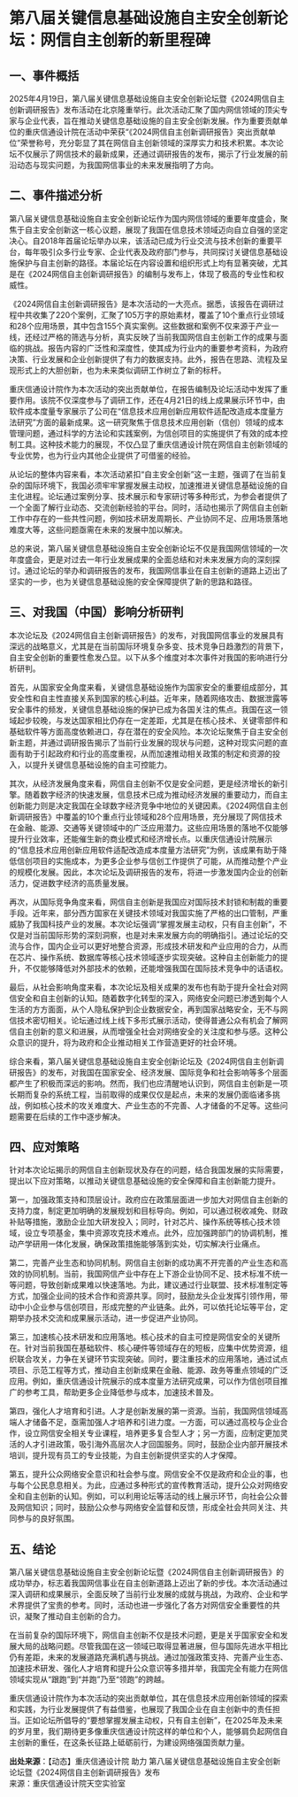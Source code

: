 # 第八届关键信息基础设施自主安全创新论坛：网信自主创新的新里程碑

## 一、事件概括

2025年4月19日，第八届关键信息基础设施自主安全创新论坛暨《2024网信自主创新调研报告》发布活动在北京隆重举行。此次活动汇聚了国内网信领域的顶尖专家与企业代表，旨在推动关键信息基础设施的自主安全创新发展。作为重要贡献单位的重庆信通设计院在活动中荣获“《2024网信自主创新调研报告》突出贡献单位”荣誉称号，充分彰显了其在网信自主创新领域的深厚实力和技术积累。本次论坛不仅展示了网信技术的最新成果，还通过调研报告的发布，揭示了行业发展的前沿动态与现实问题，为我国网信事业的未来发展指明了方向。

## 二、事件描述分析

第八届关键信息基础设施自主安全创新论坛作为国内网信领域的重要年度盛会，聚焦于自主安全创新这一核心议题，展现了我国在信息技术领域迈向自立自强的坚定决心。自2018年首届论坛举办以来，该活动已成为行业交流与技术创新的重要平台，每年吸引众多行业专家、企业代表及政府部门参与，共同探讨关键信息基础设施保护与自主创新的路径。本届论坛在内容设置和组织形式上均有显著突破，尤其是在《2024网信自主创新调研报告》的编制与发布上，体现了极高的专业性和权威性。

《2024网信自主创新调研报告》是本次活动的一大亮点。据悉，该报告在调研过程中共收集了220个案例，汇聚了105万字的原始素材，覆盖了10个重点行业领域和28个应用场景，其中包含155个真实案例。这些数据和案例不仅来源于产业一线，还经过严格的筛选与分析，真实反映了当前我国网信自主创新工作的成果与面临的挑战。报告内容的广泛性和深度性，使其成为行业内的重要参考资料，为政府决策、行业发展和企业创新提供了有力的数据支持。此外，报告在思路、流程及呈现形式上的大胆创新，也为未来类似调研工作树立了新的标杆。

重庆信通设计院作为本次活动的突出贡献单位，在报告编制及论坛活动中发挥了重要作用。该院不仅深度参与了调研工作，还在4月21日的线上成果展示环节中，由软件成本度量专家展示了公司在“信息技术应用创新应用软件适配改造成本度量方法研究”方面的最新成果。这一研究聚焦于信息技术应用创新（信创）领域的成本管理问题，通过科学的方法论和实践案例，为信创项目的实施提供了有效的成本控制工具。这种技术能力的展现，不仅凸显了重庆信通设计院在网信自主创新领域的专业优势，也为行业内其他企业提供了可借鉴的经验。

从论坛的整体内容来看，本次活动紧扣“自主安全创新”这一主题，强调了在当前复杂的国际环境下，我国必须牢牢掌握发展主动权，加速推进关键信息基础设施的自主化进程。论坛通过案例分享、技术展示和专家研讨等多种形式，为参会者提供了一个全面了解行业动态、交流创新经验的平台。同时，活动也揭示了网信自主创新工作中存在的一些共性问题，例如技术研发周期长、产业协同不足、应用场景落地难度大等，这些问题亟需在未来的发展中加以解决。

总的来说，第八届关键信息基础设施自主安全创新论坛不仅是我国网信领域的一次年度盛会，更是对过去一年行业发展成果的全面总结和对未来发展方向的深刻探讨。通过论坛的举办和调研报告的发布，我国网信事业在自主创新的道路上迈出了坚实的一步，也为关键信息基础设施的安全保障提供了新的思路和路径。

## 三、对我国（中国）影响分析研判

本次论坛及《2024网信自主创新调研报告》的发布，对我国网信事业的发展具有深远的战略意义，尤其是在当前国际环境复杂多变、技术竞争日趋激烈的背景下，自主安全创新的重要性愈发凸显。以下从多个维度对本次事件对我国的影响进行分析研判。

首先，从国家安全角度来看，关键信息基础设施作为国家安全的重要组成部分，其安全性和自主性直接关系到国家的核心利益。近年来，随着网络攻击、数据泄露等安全事件的频发，关键信息基础设施的保护已成为各国关注的焦点。我国在这一领域起步较晚，与发达国家相比仍存在一定差距，尤其是在核心技术、关键零部件和基础软件等方面高度依赖进口，存在潜在的安全风险。本次论坛聚焦于自主安全创新主题，并通过调研报告揭示了当前行业发展的现状与问题，这种对现实问题的直面有助于引起政府和行业的高度重视，从而加速推动相关政策的制定和资源的投入，以提升关键信息基础设施的自主可控能力。

其次，从经济发展角度来看，网信自主创新不仅是安全问题，更是经济增长的新引擎。随着数字经济的快速发展，信息技术已成为推动经济发展的重要动力，而自主创新能力则是决定我国在全球数字经济竞争中地位的关键因素。《2024网信自主创新调研报告》中覆盖的10个重点行业领域和28个应用场景，充分展现了网信技术在金融、能源、交通等关键领域中的广泛应用潜力。这些应用场景的落地不仅能够提升行业效率，还能催生新的商业模式和经济增长点。以重庆信通设计院展示的“信息技术应用创新应用软件适配改造成本度量方法研究”为例，该成果有助于降低信创项目的实施成本，为更多企业参与信创工作提供了可能，从而推动整个产业的规模化发展。因此，本次论坛及调研报告的发布，将进一步激发国内企业的创新活力，促进数字经济的高质量发展。

再次，从国际竞争角度来看，网信自主创新是我国应对国际技术封锁和制裁的重要手段。近年来，部分西方国家在关键技术领域对我国实施了严格的出口管制，严重威胁了我国科技产业的发展。本次论坛强调“掌握发展主动权，只有自主创新”，不仅是对当前国际形势的深刻洞察，也是对未来发展方向的明确指引。通过论坛的交流与合作，国内企业可以更好地整合资源，形成技术研发和产业应用的合力，从而在芯片、操作系统、数据库等核心技术领域逐步实现突破。这种自主创新能力的提升，不仅能够降低对外部技术的依赖，还能增强我国在国际技术竞争中的话语权。

最后，从社会影响角度来看，本次论坛及相关成果的发布也有助于提升全社会对网信安全和自主创新的认知。随着数字化转型的深入，网络安全问题已渗透到每个人生活的方方面面，从个人隐私保护到企业数据安全，再到国家战略安全，无不与网信技术密切相关。论坛通过线上线下多形式展示活动，使得普通公众有机会了解网信自主创新的意义和进展，从而增强全社会对网络安全的关注度和参与感。这种公众意识的提升，将为政府和企业推动相关工作营造更好的社会环境。

综合来看，第八届关键信息基础设施自主安全创新论坛及《2024网信自主创新调研报告》的发布，对我国在国家安全、经济发展、国际竞争和社会影响等多个层面都产生了积极而深远的影响。然而，我们也应清醒地认识到，网信自主创新是一项长期而复杂的系统工程，当前取得的成果仅仅是起点，未来的发展仍面临诸多挑战，例如核心技术的攻关难度大、产业生态的不完善、人才储备的不足等。这些问题需要在后续的工作中逐步解决。

## 四、应对策略

针对本次论坛揭示的网信自主创新现状及存在的问题，结合我国发展的实际需要，提出以下应对策略，以推动关键信息基础设施的安全保障和自主创新能力提升。

第一，加强政策支持和顶层设计。政府应在政策层面进一步加大对网信自主创新的支持力度，制定更加明确的发展规划和目标导向。例如，可以通过税收减免、财政补贴等措施，激励企业加大研发投入；同时，针对芯片、操作系统等核心技术领域，设立专项基金，集中资源攻克技术难点。此外，应加强跨部门的协调机制，推动产学研用一体化发展，确保政策措施能够落到实处，切实解决行业痛点。

第二，完善产业生态和协同机制。网信自主创新的成功离不开完善的产业生态和高效的协同机制。当前，我国网信产业中存在上下游企业协同不足、技术标准不统一等问题，导致创新成果难以快速落地。为此，建议通过行业联盟、技术标准制定等方式，加强企业间的技术合作和资源共享。同时，鼓励龙头企业发挥引领作用，带动中小企业参与信创项目，形成完整的产业链条。此外，可以依托论坛等平台，定期举办技术交流和成果展示活动，进一步促进产业协同。

第三，加速核心技术研发和应用落地。核心技术的自主可控是网信安全的关键所在。针对当前我国在基础软件、核心硬件等领域存在的短板，应集中优势资源，组织联合攻关，力争在关键环节实现突破。同时，要注重技术的应用落地，通过试点项目、示范工程等方式，推动自主创新成果在金融、能源、政务等重点领域的广泛应用。例如，重庆信通设计院展示的成本度量方法研究成果，可以作为信创项目推广的参考工具，帮助更多企业降低参与成本，加速技术普及。

第四，强化人才培育和引进。人才是创新发展的第一资源。当前，我国网信领域高端人才储备不足，亟需加强人才培养和引进力度。一方面，可以通过高校与企业合作，设立网信安全相关专业课程，培养更多复合型人才；另一方面，应制定更加灵活的人才引进政策，吸引海外高层次人才回国服务。同时，鼓励企业内部开展技术培训，提升现有员工的专业技能，为自主创新提供坚实的人才保障。

第五，提升公众网络安全意识和社会参与度。网信安全不仅是政府和企业的事，也与每个公民息息相关。为此，应通过多种形式的宣传教育活动，提升公众对网络安全和自主创新的认知。例如，可以利用论坛等活动的线上展示环节，向社会公众普及网信知识；同时，鼓励公众参与网络安全监督和反馈，形成全社会共同关注、共同参与的良好氛围。

## 五、结论

第八届关键信息基础设施自主安全创新论坛暨《2024网信自主创新调研报告》的成功举办，标志着我国网信事业在自主创新道路上迈出了新的步伐。本次活动通过深入调研和成果展示，全面反映了当前行业发展的成就与挑战，为政府、企业和学术界提供了宝贵的参考。同时，活动也进一步强化了各方对网信安全重要性的共识，凝聚了推动自主创新的合力。

在当前复杂的国际环境下，网信自主创新不仅是技术问题，更是关乎国家安全和发展大局的战略问题。尽管我国在这一领域已取得显著进展，但与国际先进水平相比仍有差距，未来的发展道路充满机遇与挑战。通过加强政策支持、完善产业生态、加速技术研发、强化人才培育和提升公众意识等多措并举，我国完全有能力在网信领域实现从“跟跑”到“并跑”乃至“领跑”的跨越。

重庆信通设计院作为本次活动的突出贡献单位，其在信息技术应用创新领域的探索和实践，为行业发展提供了有益借鉴，也展现了我国企业在自主创新中的责任担当。正如论坛所倡导的“要想掌握发展主动权，只有自主创新”，在2025年及未来的岁月里，我们期待更多像重庆信通设计院这样的单位和个人，能够肩负起网信自主创新的重任，在这条长征路上砥砺前行，为建设网络强国贡献力量。

**出处来源**：【动态】重庆信通设计院 助力 第八届关键信息基础设施自主安全创新论坛暨《2024网信自主创新调研报告》发布  
来源：重庆信通设计院天空实验室